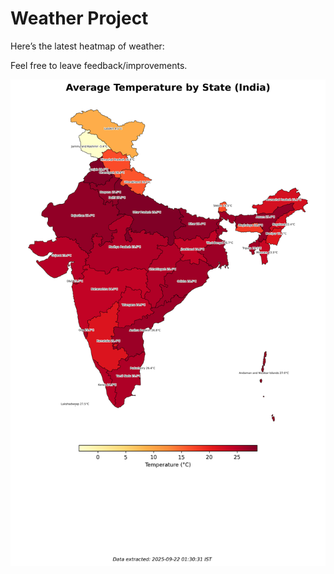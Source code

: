 # Weather Project

Here’s the latest heatmap of weather:

Feel free to leave feedback/improvements.

![India Heatmap](docs/assets/india_heatmap.png?v=D05961)

